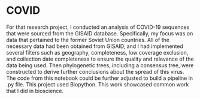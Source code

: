 # COVID
For that research project, I conducted an analysis of COVID-19 sequences that were sourced from the GISAID database. Specifically, my focus was on data that pertained to the former Soviet Union countries. All of the necessary data had been obtained from GISAID, and I had implemented several filters such as geography, completeness, low coverage exclusion, and collection date completeness to ensure the quality and relevance of the data being used. Then phylogenetic trees, including a consensus tree, were constructed to derive further conclusions about the spread of this virus. The code from this notebook could be further adjusted to build a pipeline in .py file. This project used Biopython. This work showcased common work that I did in bioscience.
